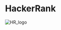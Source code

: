 # HackerRank

![HR_logo](https://www.hackerrank.com/wp-content/uploads/2018/08/hackerrank_logo.png)
